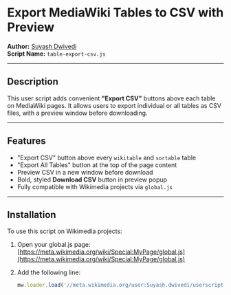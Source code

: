 # Export MediaWiki Tables to CSV with Preview

**Author:** [Suyash Dwivedi](https://meta.wikimedia.org/wiki/User:Suyash.dwivedi)  
**Script Name:** `table-export-csv.js`

---

## Description

This user script adds convenient **"Export CSV"** buttons above each table on MediaWiki pages. It allows users to export individual or all tables as CSV files, with a preview window before downloading.

---

## Features

- "Export CSV" button above every `wikitable` and `sortable` table
- "Export All Tables" button at the top of the page content
- Preview CSV in a new window before download
- Bold, styled **Download CSV** button in preview popup
- Fully compatible with Wikimedia projects via `global.js`

---

## Installation

To use this script on Wikimedia projects:

1. Open your global.js page:  
   [https://meta.wikimedia.org/wiki/Special:MyPage/global.js](https://meta.wikimedia.org/wiki/Special:MyPage/global.js)

2. Add the following line:

   ```js
   mw.loader.load('//meta.wikimedia.org/user:Suyash.dwivedi/userscripts/table-export-csv.js');
